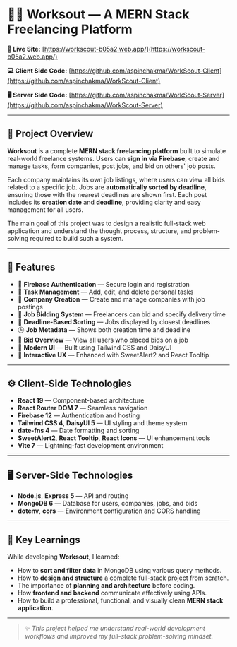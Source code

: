 # 🧑‍💻 Worksout — A MERN Stack Freelancing Platform

**🔗 Live Site:** [https://workscout-b05a2.web.app/](https://workscout-b05a2.web.app/)

**💻 Client Side Code:** [https://github.com/aspinchakma/WorkScout-Client](https://github.com/aspinchakma/WorkScout-Client)

**🖥️ Server Side Code:** [https://github.com/aspinchakma/WorkScout-Server](https://github.com/aspinchakma/WorkScout-Server)

---

## 📝 Project Overview

**Worksout** is a complete **MERN stack freelancing platform** built to simulate real-world freelance systems. Users can **sign in via Firebase**, create and manage tasks, form companies, post jobs, and bid on others' job posts.

Each company maintains its own job listings, where users can view all bids related to a specific job. Jobs are **automatically sorted by deadline**, ensuring those with the nearest deadlines are shown first. Each post includes its **creation date** and **deadline**, providing clarity and easy management for all users.

The main goal of this project was to design a realistic full-stack web application and understand the thought process, structure, and problem-solving required to build such a system.

---

## 🚀 Features

- 🔐 **Firebase Authentication** — Secure login and registration
- 🧾 **Task Management** — Add, edit, and delete personal tasks
- 🏢 **Company Creation** — Create and manage companies with job postings
- 💼 **Job Bidding System** — Freelancers can bid and specify delivery time
- 📅 **Deadline-Based Sorting** — Jobs displayed by closest deadlines
- 🕒 **Job Metadata** — Shows both creation time and deadline
- 👥 **Bid Overview** — View all users who placed bids on a job
- 🎨 **Modern UI** — Built using Tailwind CSS and DaisyUI
- 💬 **Interactive UX** — Enhanced with SweetAlert2 and React Tooltip

---

## ⚙️ Client-Side Technologies

- **React 19** — Component-based architecture
- **React Router DOM 7** — Seamless navigation
- **Firebase 12** — Authentication and hosting
- **Tailwind CSS 4**, **DaisyUI 5** — UI styling and theme system
- **date-fns 4** — Date formatting and sorting
- **SweetAlert2**, **React Tooltip**, **React Icons** — UI enhancement tools
- **Vite 7** — Lightning-fast development environment

---

## 🖥️ Server-Side Technologies

- **Node.js**, **Express 5** — API and routing
- **MongoDB 6** — Database for users, companies, jobs, and bids
- **dotenv**, **cors** — Environment configuration and CORS handling

---

## 🎯 Key Learnings

While developing **Worksout**, I learned:

- How to **sort and filter data** in MongoDB using various query methods.
- How to **design and structure** a complete full-stack project from scratch.
- The importance of **planning and architecture** before coding.
- How **frontend and backend** communicate effectively using APIs.
- How to build a professional, functional, and visually clean **MERN stack application**.

---

> ✨ _This project helped me understand real-world development workflows and improved my full-stack problem-solving mindset._
